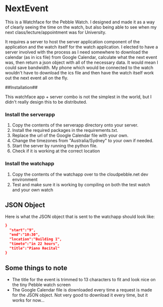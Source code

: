 NextEvent
===========

This is a Watchface for the Pebble Watch. I designed and made it as a way of clearly seeing the time on the watch, but also being able to see when my next class/lecture/appointment was for University.

It requires a server to host the server application component of the application and the watch itself for the watch application. I elected to have a server involved with the process as I need somewhere to download the calendar (as in ics file) from Google Calendar, calculate what the next event was, then return a json object with all of the necessary data. It would mean I could save bandwidth. My phone which would be connected to the watch wouldn't have to download the ics file and then have the watch itself work out the next event all on the fly.

##Installation##

This watchface app + server combo is not the simplest in the world, but I didn't really design this to be distributed.

### Install the serverapp ###

1. Copy the contents of the serverapp directory onto your server. 
2. Install the required packages in the requirements.txt.
3. Replace the url of the Google Calendar file with your own.
4. Change the timezones from "Australia/Sydney" to your own if needed.
5. Start the server by running the python file.
6. Check if it is working at the correct location

### Install the watchapp ###

1. Copy the contents of the watchapp over to the cloudpebble.net dev environment
2. Test and make sure it is working by compiling on both the test watch and your own watch

## JSON Object ##

Here is what the JSON object that is sent to the watchapp should look like: 

```JSON
}
  "start":"9",
  "end":"10:30",
  "location":"Building 1",
  "timeto":"in 22 hours",
  "title":"Piano Recital"
}
```

## Some things to note ##

 - The title for the event is trimmed to 13 characters to fit and look nice on the tiny Pebble watch screen
 - The Google Calendar file is downloaded every time a request is made for the JSON object. Not very good to download it every time, but it works for now...
